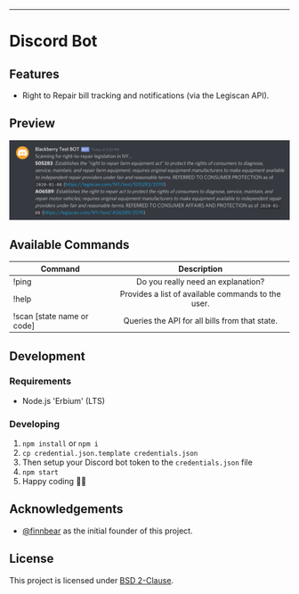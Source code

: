 <p align="center">
  <img src="https://raw.githubusercontent.com/fixmyrights/discord-bot/master/.github/logo.png" width="200px" alt=""/>
</p>

<hr>

# Discord Bot

## Features

- Right to Repair bill tracking and notifications (via the Legiscan API).

## Preview

![Preview](.github/preview.png)

## Available Commands

| Command                    |                    Description                     |
| -------------------------- | :------------------------------------------------: |
| !ping                      |         Do you really need an explanation?         |
| !help                      | Provides a list of available commands to the user. |
| !scan [state name or code] |   Queries the API for all bills from that state.   |

## Development

### Requirements

- Node.js 'Erbium' (LTS)

### Developing

1. `npm install` or `npm i`
2. `cp credential.json.template credentials.json`
3. Then setup your Discord bot token to the `credentials.json` file
4. `npm start`
5. Happy coding 🎉🙌

## Acknowledgements

- [@finnbear](https://www.gitlab.com/finnbear) as the initial founder of this project.

## License

This project is licensed under [BSD 2-Clause](https://spdx.org/licenses/BSD-2-Clause.html).
